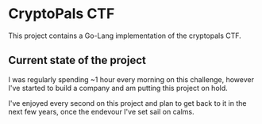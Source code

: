 # CryptoPals CTF

This project contains a Go-Lang implementation of the cryptopals CTF.

## Current state of the project

I was regularly spending ~1 hour every morning on this challenge, however I've started to build a company and am putting this project on hold.

I've enjoyed every second on this project and plan to get back to it in the next few years, once the endevour I've set sail on calms.
